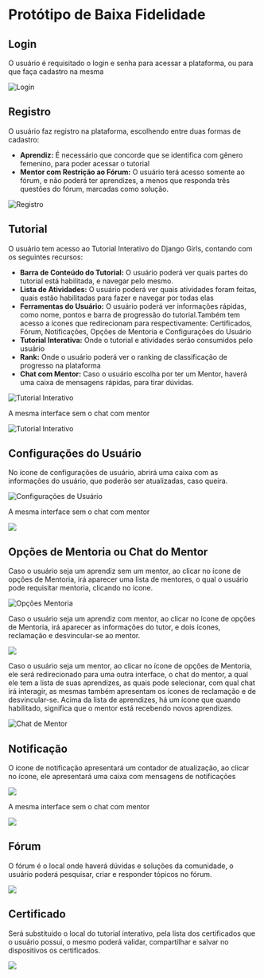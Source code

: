 # Protótipo de Baixa Fidelidade

## Login

O usuário é requisitado o login e senha para acessar a plataforma, ou para que faça cadastro na mesma

![](prototipo_baixa/01-login.png "Login")


## Registro

O usuário faz registro na plataforma, escolhendo entre duas formas de cadastro:

- **Aprendiz:** É necessário que concorde que se identifica com gênero femenino, para poder acessar o tutorial
- **Mentor com Restrição ao Fórum:** O usuário terá acesso somente ao fórum, e não poderá ter aprendizes, a menos que responda três questões do fórum, marcadas como solução.

![](prototipo_baixa/02-registrar.png "Registro")


## Tutorial

O usuário tem acesso ao Tutorial Interativo do Django Girls, contando com os seguintes recursos:

- **Barra de Conteúdo do Tutorial:** O usuário poderá ver quais partes do tutorial está habilitada, e navegar pelo mesmo.
- **Lista de Atividades:** O usuário poderá ver quais atividades foram feitas, quais estão habilitadas para fazer e navegar por todas elas
- **Ferramentas do Usuário:** O usuário poderá ver informações rápidas, como nome, pontos e barra de progressão do tutorial.Também tem acesso a ícones que redirecionam para respectivamente: Certificados, Fórum, Notificações, Opções de Mentoria e Configurações do Usuário
- **Tutorial Interativa:** Onde o tutorial e atividades serão consumidos pelo usuário
- **Rank:** Onde o usuário poderá ver o ranking de classificação de progresso na plataforma
- **Chat com Mentor:** Caso o usuário escolha por ter um Mentor, haverá uma caixa de mensagens rápidas, para tirar dúvidas.

![](prototipo_baixa/03-tutorial.png "Tutorial Interativo")

A mesma interface sem o chat com mentor

![](prototipo_baixa/03-tutorial-sem-mentor.png "Tutorial Interativo")

## Configurações do Usuário

No ícone de configurações de usuário, abrirá uma caixa com as informações do usuário, que poderão ser atualizadas, caso queira.

![](prototipo_baixa/04-usuario-config.png "Configurações de Usuário")

A mesma interface sem o chat com mentor

![](prototipo_baixa/04-usuario-config-sem-mentor.png)

## Opções de Mentoria ou Chat do Mentor

Caso o usuário seja um aprendiz sem um mentor, ao clicar no ícone de opções de Mentoria, irá aparecer uma lista de mentores, o qual o usuário pode requisitar mentoria, clicando no ícone.

![](prototipo_baixa/05-mentoria-opcao-sem-mentor.png "Opções Mentoria")

Caso o usuário seja um aprendiz com mentor, ao clicar no ícone de opções de Mentoria, irá aparecer as informações do tutor, e dois ícones, reclamação e desvincular-se ao mentor.

![](prototipo_baixa/05-mentoria-opcao.png)

Caso o usuário seja um mentor, ao clicar no ícone de opções de Mentoria, ele será redirecionado para uma outra interface, o chat do mentor, a qual ele tem a lista de suas aprendizes, as quais pode selecionar, com qual chat irá interagir, as mesmas também apresentam os ícones de reclamação e de desvincular-se. Acima da lista de aprendizes, há um ícone que quando habilitado, significa que o mentor está recebendo novos aprendizes.

![](prototipo_baixa/05-mentoria-opcao-do-mentor.png "Chat de Mentor")

## Notificação

O ícone de notificação apresentará um contador de atualização, ao clicar no ícone, ele apresentará uma caixa com mensagens de notificações

![](prototipo_baixa/06-notificacao.png)

A mesma interface sem o chat com mentor

![](prototipo_baixa/06-notificacao-sem-mentor.png)

## Fórum

O fórum é o local onde haverá dúvidas e soluções da comunidade, o usuário poderá pesquisar, criar e responder tópicos no fórum.

![](prototipo_baixa/07-forum.png)

## Certificado

Será substituido o local do tutorial interativo, pela lista dos certificados que o usuário possui, o mesmo poderá validar, compartilhar e salvar no dispositivos os certificados.

![](prototipo_baixa/08-certificado.png)